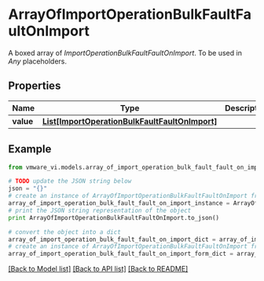 # ArrayOfImportOperationBulkFaultFaultOnImport

A boxed array of *ImportOperationBulkFaultFaultOnImport*. To be used in *Any* placeholders. 

## Properties
Name | Type | Description | Notes
------------ | ------------- | ------------- | -------------
**value** | [**List[ImportOperationBulkFaultFaultOnImport]**](ImportOperationBulkFaultFaultOnImport.md) |  | 

## Example

```python
from vmware_vi.models.array_of_import_operation_bulk_fault_fault_on_import import ArrayOfImportOperationBulkFaultFaultOnImport

# TODO update the JSON string below
json = "{}"
# create an instance of ArrayOfImportOperationBulkFaultFaultOnImport from a JSON string
array_of_import_operation_bulk_fault_fault_on_import_instance = ArrayOfImportOperationBulkFaultFaultOnImport.from_json(json)
# print the JSON string representation of the object
print ArrayOfImportOperationBulkFaultFaultOnImport.to_json()

# convert the object into a dict
array_of_import_operation_bulk_fault_fault_on_import_dict = array_of_import_operation_bulk_fault_fault_on_import_instance.to_dict()
# create an instance of ArrayOfImportOperationBulkFaultFaultOnImport from a dict
array_of_import_operation_bulk_fault_fault_on_import_form_dict = array_of_import_operation_bulk_fault_fault_on_import.from_dict(array_of_import_operation_bulk_fault_fault_on_import_dict)
```
[[Back to Model list]](../README.md#documentation-for-models) [[Back to API list]](../README.md#documentation-for-api-endpoints) [[Back to README]](../README.md)



